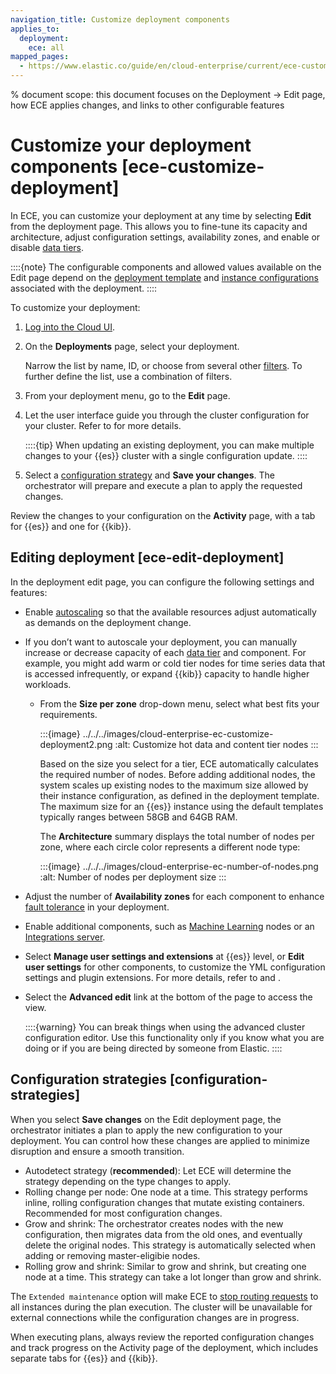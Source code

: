 ```yaml
---
navigation_title: Customize deployment components
applies_to:
  deployment:
    ece: all
mapped_pages:
  - https://www.elastic.co/guide/en/cloud-enterprise/current/ece-customize-deployment.html
---
```


% document scope: this document focuses on the Deployment -> Edit page, how ECE applies changes, and links to other configurable features

# Customize your deployment components [ece-customize-deployment]

In ECE, you can customize your deployment at any time by selecting **Edit** from the deployment page. This allows you to fine-tune its capacity and architecture, adjust configuration settings, availability zones, and enable or disable [data tiers](/manage-data/lifecycle/data-tiers.md).

::::{note}
The configurable components and allowed values available on the Edit page depend on the [deployment template](./deployment-templates.md) and [instance configurations](./ece-configuring-ece-instance-configurations-default.md) associated with the deployment.
::::

To customize your deployment:

1. [Log into the Cloud UI](./log-into-cloud-ui.md).
2. On the **Deployments** page, select your deployment.

    Narrow the list by name, ID, or choose from several other [filters](./search-filter-deployments.md). To further define the list, use a combination of filters.

3. From your deployment menu, go to the **Edit** page.

4. Let the user interface guide you through the cluster configuration for your cluster. Refer to [](#ece-edit-deployment) for more details.

    ::::{tip}
        When updating an existing deployment, you can make multiple changes to your {{es}} cluster with a single configuration update.
    ::::

5. Select a [configuration strategy](#configuration-strategies) and **Save your changes**. The orchestrator will prepare and execute a plan to apply the requested changes.

Review the changes to your configuration on the **Activity** page, with a tab for {{es}} and one for {{kib}}.

## Editing deployment [ece-edit-deployment]

In the deployment edit page, you can configure the following settings and features:

* Enable [autoscaling](../../autoscaling.md) so that the available resources adjust automatically as demands on the deployment change.

* If you don’t want to autoscale your deployment, you can manually increase or decrease capacity of each [data tier](../../../manage-data/lifecycle/data-tiers.md) and component. For example, you might add warm or cold tier nodes for time series data that is accessed infrequently, or expand {{kib}} capacity to handle higher workloads.

    * From the **Size per zone** drop-down menu, select what best fits your requirements.

        :::{image} ../../../images/cloud-enterprise-ec-customize-deployment2.png
        :alt: Customize hot data and content tier nodes
        :::

        Based on the size you select for a tier, ECE automatically calculates the required number of nodes. Before adding additional nodes, the system scales up existing nodes to the maximum size allowed by their instance configuration, as defined in the deployment template. The maximum size for an {{es}} instance using the default templates typically ranges between 58GB and 64GB RAM.
        
        The **Architecture** summary displays the total number of nodes per zone, where each circle color represents a different node type:

        :::{image} ../../../images/cloud-enterprise-ec-number-of-nodes.png
        :alt: Number of nodes per deployment size
        :::

* Adjust the number of **Availability zones** for each component to enhance [fault tolerance](./ece-ha.md) in your deployment.

* Enable additional components, such as [Machine Learning](../../../explore-analyze/machine-learning.md) nodes or an [Integrations server](./manage-integrations-server.md).

* Select **Manage user settings and extensions** at {{es}} level, or **Edit user settings** for other components, to customize the YML configuration settings and plugin extensions. For more details, refer to [](edit-stack-settings.md) and [](./add-plugins.md).

* Select the **Advanced edit** link at the bottom of the page to access the [](./advanced-cluster-configuration.md) view.

    ::::{warning}
    You can break things when using the advanced cluster configuration editor. Use this functionality only if you know what you are doing or if you are being directed by someone from Elastic.
    ::::

## Configuration strategies [configuration-strategies]

When you select **Save changes** on the Edit deployment page, the orchestrator initiates a plan to apply the new configuration to your deployment. You can control how these changes are applied to minimize disruption and ensure a smooth transition.

* Autodetect strategy (**recommended**): Let ECE will determine the strategy depending on the type changes to apply.
* Rolling change per node: One node at a time. This strategy performs inline, rolling configuration changes that mutate existing containers. Recommended for most configuration changes.
* Grow and shrink: The orchestrator creates nodes with the new configuration, then migrates data from the old ones, and eventually delete the original nodes. This strategy is automatically selected when adding or removing master-eligibie nodes.
* Rolling grow and shrink: Similar to grow and shrink, but creating one node at a time. This strategy can take a lot longer than grow and shrink.

The `Extended maintenance` option will make ECE to [stop routing requests](../../maintenance/ece/start-stop-routing-requests.md) to all instances during the plan execution. The cluster will be unavailable for external connections while the configuration changes are in progress.

When executing plans, always review the reported configuration changes and track progress on the Activity page of the deployment, which includes separate tabs for {{es}} and {{kib}}.
